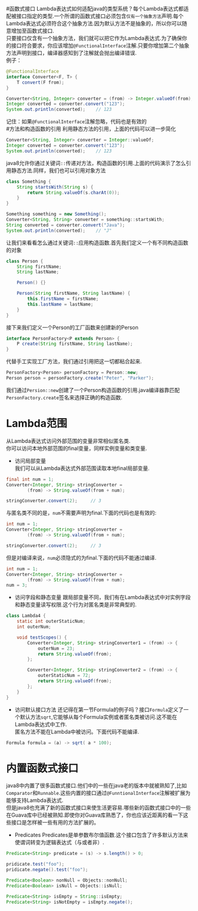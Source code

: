 #函数式接口
Lambda表达式如何适配java的类型系统？每个Lambda表达式都适配被接口指定的类型.一个所谓的函数式接口必须包含`仅有一个抽象方法`声明.每个Lambda表达式必须符合这个抽象方法.因为默认方法不是抽象的，所以你可以随意增加至函数式接口.<br>
只要接口仅含有一个抽象方法，我们就可以把它作为Lambda表达式.为了确保你的接口符合要求，你应该增加`@FunctionalInterface`注解.只要你增加第二个抽象方法声明到接口，编译器感知到了注解就会抛出编译错误.<br>
例子：<br>
```java
@FunctionalInterface
interface Converter<F, T> {
    T convert(F from);
}
```
```java
Converter<String, Integer> converter = (from) -> Integer.valueOf(from);
Integer converted = converter.convert("123");
System.out.println(converted);    // 123
```
记住：如果`@FunctionalInterface`注解忽略，代码也是有效的<br>
#方法和构造函数的引用
利用静态方法的引用，上面的代码可以进一步简化
```java
Converter<String, Integer> converter = Integer::valueOf;
Integer converted = converter.convert("123");
System.out.println(converted);    // 123
```
java8允许你通过关键词`::`传递对方法，构造函数的引用.上面的代码演示了怎么引用静态方法.同样，我们也可以引用对象方法
```java
class Something {
    String startsWith(String s) {
        return String.valueOf(s.charAt(0));
    }
}
```
```java
Something something = new Something();
Converter<String, String> converter = something::startsWith;
String converted = converter.convert("Java");
System.out.println(converted);    // "J"
```
让我们来看看怎么通过关键词`::`应用构造函数.首先我们定义一个有不同构造函数的对象
```java
class Person {
    String firstName;
    String lastName;

    Person() {}

    Person(String firstName, String lastName) {
        this.firstName = firstName;
        this.lastName = lastName;
    }
}
```
接下来我们定义一个Person的工厂函数来创建新的Person<br>
```java
interface PersonFactory<P extends Person> {
    P create(String firstName, String lastName);
}
```
代替手工实现工厂方法，我们通过引用把这一切都粘合起来.
```java
PersonFactory<Person> personFactory = Person::new;
Person person = personFactory.create("Peter", "Parker");
```
我们通过`Persion::new`创建了一个Person构造函数的引用.java编译器靠匹配`PersonFactory.create`签名来选择正确的构造函数.
# Lambda范围
从Lambda表达式访问外部范围的变量非常相似匿名类.<br>
你可以访问本地外部范围的final变量，同样实例变量和类变量.<br>
* 访问局部变量<br>
我们可以从Lambda表达式外部范围读取本地final局部变量.
```java
final int num = 1;
Converter<Integer, String> stringConverter =
        (from) -> String.valueOf(from + num);

stringConverter.convert(2);     // 3
```
与匿名类不同的是，`num`不需要声明为final.下面的代码也是有效的:
```java
int num = 1;
Converter<Integer, String> stringConverter =
        (from) -> String.valueOf(from + num);

stringConverter.convert(2);     // 3
```
但是对编译来说，`num`必须隐式的为final.下面的代码不能通过编译.<br>
```java
int num = 1;
Converter<Integer, String> stringConverter =
        (from) -> String.valueOf(from + num);
num = 3;
```
* 访问字段和静态变量
跟局部变量不同，我们有在Lambda表达式中对实例字段和静态变量读写权限.这个行为对匿名类是非常典型的.
```java
class Lambda4 {
    static int outerStaticNum;
    int outerNum;

    void testScopes() {
        Converter<Integer, String> stringConverter1 = (from) -> {
            outerNum = 23;
            return String.valueOf(from);
        };

        Converter<Integer, String> stringConverter2 = (from) -> {
            outerStaticNum = 72;
            return String.valueOf(from);
        };
    }
}
```
* 访问默认接口方法
还记得在第一节Formula的例子吗？接口`Formula`定义了一个默认方法`sqrt`,它能够从每个Formula实例或者匿名类被访问.这不能在Lambda表达式中工作.<br>匿名方法不能在Lambda中被访问。下面代码不能编译.
```java
Formula formula = (a) -> sqrt( a * 100);
```
# 内置函数式接口
java8中内置了很多函数式接口.他们中的一些在java老的版本中就被熟知了,比如`Comparator`和`Runnable`.这些内置的接口通过`@FunntionalInterface`注解被扩展为能够支持Lambda表达式.<br>
但是java8也充满了新的函数式接口来使生活更容易.哪些新的函数式接口中的一些在Guava库中已经被熟知.即使你对Guava库熟悉了，你也应该近距离的看一下这些接口是怎样被一些有用的方法扩展的。
* Predicates
Predicates是单参数布尔值函数.这个接口包含了许多默认方法来使谓词转变为逻辑表达式（与或者非）.
```java
Predicate<String> predicate = (s) -> s.length() > 0;

pridicate.test("foo");
pridicate.negate().test("foo");

Predicate<Boolean> nonNull = Objects::nonNull;
Predicate<Boolean> isNull = Objects::isNull;

Predicate<String> isEmpty = String::isEmpty;
Predicate<String> isNotEmpty = isEmpty.negate();
```



